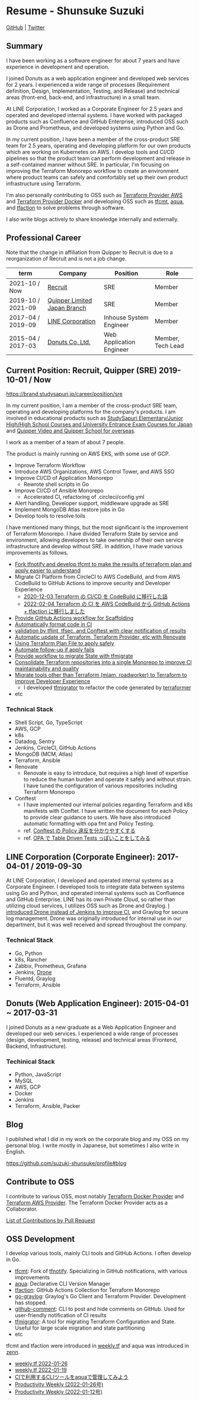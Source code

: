 # Resume - Shunsuke Suzuki

[GitHub](https://github.com/suzuki-shunsuke) | [Twitter](https://twitter.com/szkdash)

## Summary

I have been working as a software engineer for about 7 years and have experience in development and operation.

I joined Donuts as a web application engineer and developed web services for 2 years. I experienced a wide range of processes (Requirement definition, Design, Implementation, Testing, and Release) and technical areas (front-end, back-end, and infrastructure) in a small team.

At LINE Corporation, I worked as a Corporate Engineer for 2.5 years and operated and developed internal systems.
I have worked with packaged products such as Confluence and GitHub Enterprise, introduced OSS such as Drone and Prometheus, and developed systems using Python and Go.

In my current position, I have been a member of the cross-product SRE team for 2.5 years, operating and developing platform for our own products which are working on Kubernetes on AWS.
I develop tools and CI/CD pipelines so that the product team can perform development and release in a self-contained manner without SRE.
In particular, I'm focusing on improving the Terraform Monorepo workflow to create an environment where product teams can safely and comfortably set up their own product infrastructure using Terraform.

I'm also personally contributing to OSS such as [Terraform Provider AWS](https://github.com/hashicorp/terraform-provider-aws) and [Terraform Provider Docker](https://github.com/kreuzwerker/terraform-provider-docker) and developing OSS such as [tfcmt](https://github.com/suzuki-shunsuke/tfcmt), [aqua](https://aquaproj.github.io/), and [tfaction](https://github.com/suzuki-shunsuke/tfaction) to solve problems through software.

I also write blogs actively to share knowledge internally and externally.

## Professional Career

Note that the change in affiliation from Quipper to Recruit is due to a reorganization of Recruit and is not a job change.

term | Company | Position | Role
--- | --- | --- | ---
2021-10 / Now | [Recruit](https://www.recruit.co.jp/) | SRE | Member
2019-10 / 2021-09 | [Quipper Limited Japan Branch](https://www.quipper.com/) | SRE | Member
2017-04 / 2019-09 | [LINE Corporation](https://linecorp.com/en/) | Inhouse System Engineer | Member
2015-04 / 2017-03 | [Donuts Co. Ltd.](https://www.donuts.ne.jp/) | Web Application Engineer | Member, Tech Lead

## Current Position: Recruit, Quipper (SRE) 2019-10-01 / Now

https://brand.studysapuri.jp/career/position/sre

In my current position, I am a member of the cross-product SRE team, operating and developing platforms for the company's products.
I am involved in educational products such as [StudySapuri Elementary/Junior High/High School Courses and University Entrance Exam Courses for Japan](https://studysapuri.jp/) and [Quipper Video and Quipper School for overseas](https://www.quipper.com/).

I work as a member of a team of about 7 people.

The product is mainly running on AWS EKS, with some use of GCP.

* Improve Terraform Workflow
* Introduce AWS Organizations, AWS Control Tower, and AWS SSO
* Improve CI/CD of Application Monorepo
  * Rewrote shell scripts in Go
* Improve CI/CD of Ansible Monorepo
  * Accelerated CI, refactoring of .circleci/config.yml
* Alert handling, Developer support, middleware upgrade as SRE
* Implement MongoDB Atlas restore jobs in Go
* Develop tools to resolve toils

I have mentioned many things, but the most significant is the improvement of Terraform Monorepo.
I have divided Terraform State by service and environment, allowing developers to take ownership of their own service infrastructure and develop without SRE.
In addition, I have made various improvements as follows.

* [Fork tfnotify and develop tfcmt to make the results of terraform plan and apply easier to understand](https://zenn.dev/shunsuke_suzuki/articles/improve-terraform-cicd-with-tfcmt)
* Migrate CI Platform from CircleCI to AWS CodeBuild, and from AWS CodeBuild to GitHub Actions to improve security and Developer Experience
  * [2020-12-03 Terraform の CI/CD を CodeBuild に移行した話](https://blog.studysapuri.jp/entry/2020/12/03/080000)
  * [2022-02-04 Terraform の CI を AWS CodeBuild から GitHub Actions + tfaction に移行しました](https://blog.studysapuri.jp/entry/2022/02/04/080000)
* [Provide GitHub Actions workflow for Scaffolding](https://suzuki-shunsuke.github.io/tfaction/docs/feature/scaffold-working-dir)
* [Automatically format code in CI](https://suzuki-shunsuke.github.io/tfaction/docs/feature/auto-fix)
* [validation by tflint, tfsec, and Conftest with clear notification of results](https://suzuki-shunsuke.github.io/tfaction/docs/feature/linter)
* [Automatic update of Terraform, Terraform Provider, etc with Renovate](https://blog.studysapuri.jp/entry/2022/02/18/080000)
* [Using Terraform Plan File to apply safely](https://suzuki-shunsuke.github.io/tfaction/docs/feature/plan-file)
* [Automate follow-up if apply fails](https://suzuki-shunsuke.github.io/tfaction/docs/feature/follow-up-pr)
* [Provide workflow to migrate State with tfmigrate](https://suzuki-shunsuke.github.io/tfaction/docs/feature/tfmigrate)
* [Consolidate Terraform repositories into a single Monorepo to improve CI maintainability and quality](https://blog.studysapuri.jp/entry/2021/04/01/080000)
* [Migrate tools other than Terraform (miam, roadworker) to Terraform to improve Developer Experience](https://blog.studysapuri.jp/entry/2021/08/02/080000)
  * I developed [tfmigrator](https://github.com/tfmigrator/cli) to refactor the code generated by [terraformer](https://github.com/GoogleCloudPlatform/terraformer)
* etc

### Technical Stack

* Shell Script, Go, TypeScript
* AWS, GCP
* k8s
* Datadog, Sentry
* Jenkins, CircleCI, GitHub Actions
* MongoDB (MCM, Atlas)
* Terraform, Ansible
* Renovate
  * Renovate is easy to introduce, but requires a high level of expertise to reduce the human burden and operate it safely and without strain. I have tuned the configuration of various repositories including Terraform Monorepo
* Conftest
  * I have implemented our internal policies regarding Terraform and k8s manifests with Conftet. I have written the document for each Policy to provide clear guidance to users. We have also introduced automatic formatting with opa fmt and Policy Testing.
  * ref. [Conftest の Policy 違反を分かりやすくする](https://zenn.dev/shunsuke_suzuki/articles/improve-cicd-with-github-comment#conftest-%E3%81%AE-policy-%E9%81%95%E5%8F%8D%E3%82%92%E5%88%86%E3%81%8B%E3%82%8A%E3%82%84%E3%81%99%E3%81%8F%E3%81%99%E3%82%8B)
  * ref. [OPA で Table Driven Tests っぽいことをしてみる](https://techblog.szksh.cloud/opa-table-driven-test/)

## LINE Corporation (Corporate Engineer): 2017-04-01 / 2019-09-30

At LINE Corporation, I developed and operated internal systems as a Corporate Engineer.
I developed tools to integrate data between systems using Go and Python, and operated internal systems such as Confluence and GitHub Enterprise.
LINE has its own Private Cloud, so rather than utilizing cloud services, I utilizes OSS such as Drone and Graylog.
[I introduced Drone instead of Jenkins to improve CI](https://engineering.linecorp.com/ja/blog/detail/218/), and Graylog for secure log management.
Drone was originally introduced for internal use in our department, but it was well received and spread throughout the company.

### Technical Stack

* Go, Python
* k8s, Rancher
* Zabbix, Prometheus, Grafana
* Jenkins, [Drone](https://www.drone.io/)
* Fluentd, Graylog
* Terraform, Ansible

## Donuts (Web Application Engineer): 2015-04-01 ~ 2017-03-31

I joined Donuts as a new graduate as a Web Application Engineer and developed our web services.
I experienced a wide range of processes (design, development, testing, release) and technical areas (Frontend, Backend, Infrastructure).

### Techinical Stack

* Python, JavaScript
* MySQL
* AWS, GCP
* Docker
* Jenkins
* Terraform, Ansible, Packer

## Blog

I published what I did in my work on the corporate blog and my OSS on my personal blog.
I write mostly in Japanese, but sometimes I also write in English.

https://github.com/suzuki-shunsuke/profile#blog

## Contribute to OSS

I contribute to various OSS, most notably [Terraform Docker Provider](https://github.com/kreuzwerker/terraform-provider-docker) and [Terraform AWS Provider](https://github.com/hashicorp/terraform-provider-aws).
The Terraform Docker Provider acts as a Collaborator.

[List of Contributions by Pull Request](https://github.com/suzuki-shunsuke/profile#contribution-pull-request)

## OSS Development

I develop various tools, mainly CLI tools and GitHub Actions.
I often develop in Go.

* [tfcmt](https://github.com/suzuki-shunsuke/tfcmt): Fork of [tfnotify](https://github.com/mercari/tfnotify). Specializing in GitHub notifications, with various improvements
* [aqua](https://aquaproj.github.io/): Declarative CLI Version Manager
* [tfaction](https://github.com/suzuki-shunsuke/tfaction): GitHub Actions Collection for Terraform Monorepo
* [go-graylog](https://github.com/suzuki-shunsuke/go-graylog): Graylog's Go Client and Terraform Provider. Development has stopped.
* [github-comment](https://github.com/suzuki-shunsuke/github-comment): CLI to post and hide comments on GitHub. Used for user-friendly notification of CI results
* [tfmigrator](https://github.com/tfmigrator/cli): A tool for migrating Terraform Configuration and State. Useful for large scale migration and state partitioning
* etc

tfcmt and tfaction were introduced in [weekly.tf](https://weekly.tf/) and aqua was introduced in [zenn](https://zenn.dev/).

* [weekly.tf 2022-01-26](https://weekly.tf/issues/weekly-tf-issue-70-monorepos-platform-infra-team-terraform-scale-environment-as-code-995507)
* [weekly.tf 2022-01-19](https://weekly.tf/issues/weekly-tf-issue-69-tools-for-terraform-workflow-tfcmt-compost-trunk-tfnotify-multi-end-deploy-hcl2json-984084)
* [CIで利用するCLIツールをaquaで管理してみよう](https://zenn.dev/zoetro/articles/eee98d772c2483)
* [Productivity Weekly (2022-01-26号)](https://zenn.dev/korosuke613/articles/productivity-weekly-20220126)
* [Productivity Weekly (2022-01-12号)](https://zenn.dev/korosuke613/articles/productivity-weekly-20220112)
